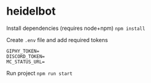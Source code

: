 # heidelbot

Install dependencies (requires node+npm) `npm install`

Create `.env` file and add required tokens

```
GIPHY_TOKEN=
DISCORD_TOKEN=
MC_STATUS_URL=
```

Run project `npm run start`
